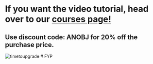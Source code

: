 # If you want the video tutorial, head over to our [courses page!](https://anobjectisa.wixsite.com/website "courses page!")
## Use discount code: ANOBJ for 20% off the purchase price.

![timetoupgrade](https://user-images.githubusercontent.com/58220766/133908496-316a64a5-f34c-48c0-a48e-eddcb81e172e.png)
#   F Y P  
 